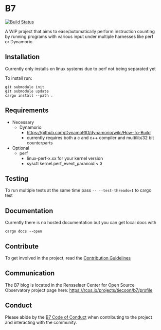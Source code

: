 # B7

[![Build Status](https://gitlab.com/tiecoon/B7/badges/master/build.svg)](https://gitlab.com/tiecoon/B7/pipelines)

A WIP project that aims to ease/automatically perform instruction counting by running programs with
various input under multiple harnesses like perf or Dynamorio.

## Installation

Currently only installs on linux systems due to perf not being separated yet

To install run:

```
git submodule init
git submodule update
cargo install --path .
```

## Requirements

* Necessary
	* Dynamorio
		* https://github.com/DynamoRIO/dynamorio/wiki/How-To-Build
		* currently requires both a c and c++ compiler and multilib/32 bit counterparts
* Optional
	* perf
		* linux-perf-x.xx for your kernel version
		* sysctl kernel.perf_event_paranoid < 3

## Testing

To run multiple tests at the same time pass `-- --test-threads=1` to cargo test

## Documentation

Currently there is no hosted documentation but you can get local docs with

```
cargo docs --open
```

## Contribute

To get involved in the project, read the [Contribution Guidelines](./CONTRIBUTION.md)

## Communication

The B7 blog is located in the Rensselaer Center for Open Source Observatory project page here: https://rcos.io/projects/tiecoon/b7/profile

## Conduct

Please abide by the [B7 Code of Conduct](./CodeOfConduct.md) when contributing to the project and interacting with the community.
